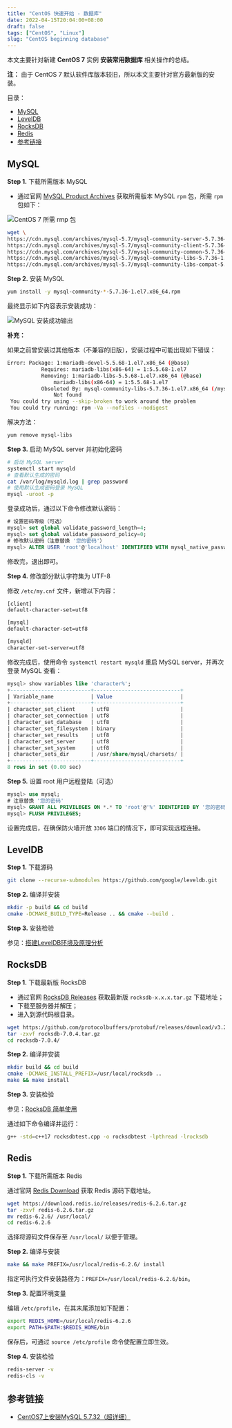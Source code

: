 ```yaml
---
title: "CentOS 快速开始 - 数据库"
date: 2022-04-15T20:04:00+08:00
draft: false
tags: ["CentOS", "Linux"]
slug: "CentOS beginning database"
---
```


本文主要针对新建 **CentOS 7** 实例 **安装常用数据库** 相关操作的总结。

**注：** 由于 CentOS 7 默认软件库版本较旧，所以本文主要针对官方最新版的安装。

目录：

- [MySQL](#mysql)
- [LevelDB](#leveldb)
- [RocksDB](#rocksdb)
- [Redis](#redis)
- [参考链接](#参考链接)

## MySQL

**Step 1.** 下载所需版本 MySQL

* 通过官网 [MySQL Product Archives](https://downloads.mysql.com/archives/community/) 获取所需版本 MySQL `rpm` 包，所需 `rpm` 包如下：

![CentOS 7 所需 rmp 包](https://yulan-img-work.oss-cn-beijing.aliyuncs.com/img/202204202102202.png)

```bash
wget \
https://cdn.mysql.com/archives/mysql-5.7/mysql-community-server-5.7.36-1.el7.x86_64.rpm \
https://cdn.mysql.com/archives/mysql-5.7/mysql-community-client-5.7.36-1.el7.x86_64.rpm \
https://cdn.mysql.com/archives/mysql-5.7/mysql-community-common-5.7.36-1.el7.x86_64.rpm \
https://cdn.mysql.com/archives/mysql-5.7/mysql-community-libs-5.7.36-1.el7.x86_64.rpm \
https://cdn.mysql.com/archives/mysql-5.7/mysql-community-libs-compat-5.7.36-1.el7.x86_64.rpm
```

**Step 2.** 安装 MySQL

```bash
yum install -y mysql-community-*-5.7.36-1.el7.x86_64.rpm
```

最终显示如下内容表示安装成功：

![MySQL 安装成功输出](https://yulan-img-work.oss-cn-beijing.aliyuncs.com/img/202204202111311.png)

**补充：**

如果之前曾安装过其他版本（不兼容的旧版），安装过程中可能出现如下错误：

```bash
Error: Package: 1:mariadb-devel-5.5.68-1.el7.x86_64 (@base)
           Requires: mariadb-libs(x86-64) = 1:5.5.68-1.el7
           Removing: 1:mariadb-libs-5.5.68-1.el7.x86_64 (@base)
               mariadb-libs(x86-64) = 1:5.5.68-1.el7
           Obsoleted By: mysql-community-libs-5.7.36-1.el7.x86_64 (/mysql-community-libs-5.7.36-1.el7.x86_64)
               Not found
 You could try using --skip-broken to work around the problem
 You could try running: rpm -Va --nofiles --nodigest
```

解决方法：

```bash
yum remove mysql-libs
```

**Step 3.** 启动 MySQL server 并初始化密码

```bash
# 启动 MySQL server
systemctl start mysqld
# 查看默认生成的密码
cat /var/log/mysqld.log | grep password
# 使用默认生成密码登录 MySQL
mysql -uroot -p
```

登录成功后，通过以下命令修改默认密码：

```sql
# 设置密码等级（可选）
mysql> set global validate_password_length=4;
mysql> set global validate_password_policy=0;
# 修改默认密码（注意替换 '您的密码'）
mysql> ALTER USER 'root'@'localhost' IDENTIFIED WITH mysql_native_password BY '您的密码';
```

修改完，退出即可。

**Step 4.** 修改部分默认字符集为 UTF-8

修改 `/etc/my.cnf` 文件，新增以下内容：

```txt
[client]
default-character-set=utf8

[mysql]
default-character-set=utf8

[mysqld]
character-set-server=utf8
```

修改完成后，使用命令 `systemctl restart mysqld` 重启 MySQL server，并再次登录 MySQL 查看：

```sql
mysql> show variables like 'character%';
+--------------------------+----------------------------+
| Variable_name            | Value                      |
+--------------------------+----------------------------+
| character_set_client     | utf8                       |
| character_set_connection | utf8                       |
| character_set_database   | utf8                       |
| character_set_filesystem | binary                     |
| character_set_results    | utf8                       |
| character_set_server     | utf8                       |
| character_set_system     | utf8                       |
| character_sets_dir       | /usr/share/mysql/charsets/ |
+--------------------------+----------------------------+
8 rows in set (0.00 sec)
```

**Step 5.** 设置 root 用户远程登陆（可选）

```sql
mysql> use mysql;
# 注意替换 '您的密码'
mysql> GRANT ALL PRIVILEGES ON *.* TO 'root'@'%' IDENTIFIED BY '您的密码' WITH GRANT OPTION;
mysql> FLUSH PRIVILEGES;
```

设置完成后，在确保防火墙开放 `3306` 端口的情况下，即可实现远程连接。

## LevelDB

**Step 1.** 下载源码

```bash
git clone --recurse-submodules https://github.com/google/leveldb.git
```

**Step 2.** 编译并安装

```bash
mkdir -p build && cd build
cmake -DCMAKE_BUILD_TYPE=Release .. && cmake --build .
```

**Step 3.** 安装检验

参见：[搭建LevelDB环境及原理分析](https://blog.csdn.net/tuwenqi2013/article/details/88560600)

## RocksDB

**Step 1.** 下载最新版 RocksDB

* 通过官网 [RocksDB Releases](https://github.com/facebook/rocksdb/releases/) 获取最新版 `rocksdb-x.x.x.tar.gz` 下载地址；
* 下载至服务器并解压；
* 进入到源代码根目录。

```bash
wget https://github.com/protocolbuffers/protobuf/releases/download/v3.20.0/protobuf-all-3.20.0.tar.gz
tar -zxvf rocksdb-7.0.4.tar.gz
cd rocksdb-7.0.4/
```

**Step 2.** 编译并安装

```bash
mkdir build && cd build
cmake -DCMAKE_INSTALL_PREFIX=/usr/local/rocksdb ..
make && make install
```

**Step 3.** 安装检验

参见：[RocksDB 简单使用](https://www.jianshu.com/p/f233528c8303)

通过如下命令编译并运行：

```bash
g++ -std=c++17 rocksdbtest.cpp -o rocksdbtest -lpthread -lrocksdb
```

## Redis

**Step 1.** 下载所需版本 Redis

通过官网 [Redis Download](https://redis.io/download/) 获取 Redis 源码下载地址。

```bash
wget https://download.redis.io/releases/redis-6.2.6.tar.gz
tar -zxvf redis-6.2.6.tar.gz
mv redis-6.2.6/ /usr/local/
cd redis-6.2.6
```

选择将源码文件保存至 `/usr/local/` 以便于管理。

**Step 2.** 编译与安装

```bash
make && make PREFIX=/usr/local/redis-6.2.6/ install
```

指定可执行文件安装路径为：`PREFIX=/usr/local/redis-6.2.6/bin`。

**Step 3.** 配置环境变量

编辑 `/etc/profile`，在其末尾添加如下配置：

```bash
export REDIS_HOME=/usr/local/redis-6.2.6
export PATH=$PATH:$REDIS_HOME/bin
```

保存后，可通过 `source /etc/profile` 命令使配置立即生效。

**Step 4.** 安装检验

```bash
redis-server -v
redis-cls -v
```

## 参考链接

* [CentOS7上安装MySQL 5.7.32（超详细）](https://blog.csdn.net/m0_51510236/article/details/113791490)
